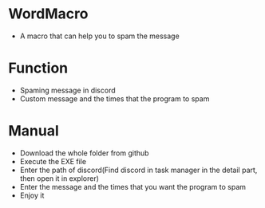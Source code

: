 # WordMacro
- A macro that can help you to spam the message

# Function
- Spaming message in discord
- Custom message and the times that the program to spam

# Manual
- Download the whole folder from github
- Execute the EXE file
- Enter the path of discord(Find discord in task manager in the detail part, then open it in explorer)
- Enter the message and the times that you want the program to spam
- Enjoy it
